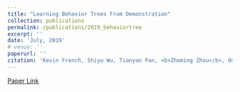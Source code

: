 ```yaml
---
title: "Learning Behavior Trees From Demonstration"
collection: publications
permalink: /publications/2019_behaviortree
excerpt: ''
date: 'July, 2019'
# venue: ''
paperurl: ''
citation: 'Kevin French, Shiyu Wu, Tianyan Pan, <b>Zheming Zhou</b>, Odest Chadwicke Jenkins. <i>IEEE/RSJ International Conference on Robotics and Automation (ICRA)</i>'
---
```


[Paper Link](https://ieeexplore.ieee.org/abstract/document/8794104)
